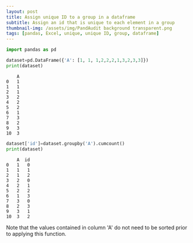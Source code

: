 ```yaml
---
layout: post
title: Assign unique ID to a group in a dataframe
subtitle: Assign an id that is unique to each element in a group
thumbnail-img: /assets/img/PandAudit background transparent.png
tags: [pandas, Excel, unique, unique ID, group, dataframe]
---
```


```python
import pandas as pd
```


```python
dataset=pd.DataFrame({'A': [1, 1, 1,2,2,2,1,3,2,3,3]})
print(dataset)
```

        A
    0   1
    1   1
    2   1
    3   2
    4   2
    5   2
    6   1
    7   3
    8   2
    9   3
    10  3
    


```python
dataset['id']=dataset.groupby('A').cumcount()
print(dataset)
```

        A  id
    0   1   0
    1   1   1
    2   1   2
    3   2   0
    4   2   1
    5   2   2
    6   1   3
    7   3   0
    8   2   3
    9   3   1
    10  3   2
    

Note that the values contained in column 'A' do not need to be sorted prior to applying this function.
